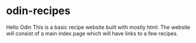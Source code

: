 # odin-recipes

Hello Odin
This is a basic recipe website built with mostly html.
The website will consist of a main index page which will have links to a few recipes.
